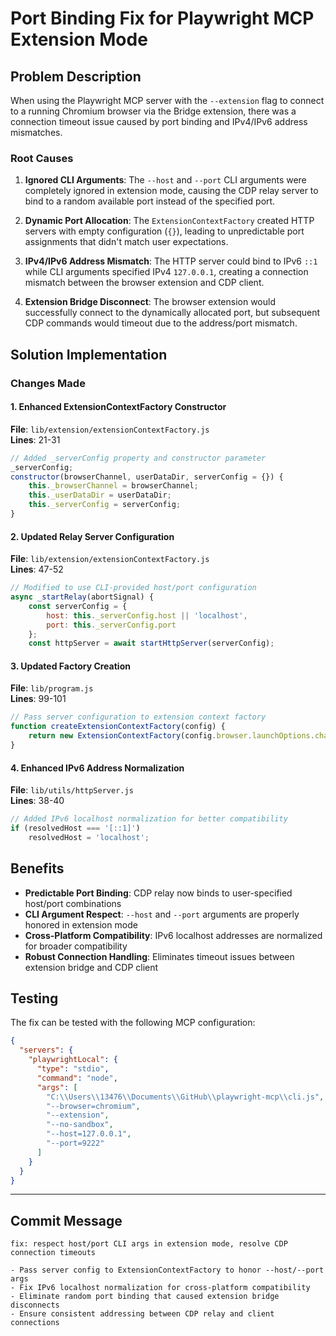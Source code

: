 # Port Binding Fix for Playwright MCP Extension Mode

## Problem Description

When using the Playwright MCP server with the `--extension` flag to connect to a running Chromium browser via the Bridge extension, there was a connection timeout issue caused by port binding and IPv4/IPv6 address mismatches.

### Root Causes

1. **Ignored CLI Arguments**: The `--host` and `--port` CLI arguments were completely ignored in extension mode, causing the CDP relay server to bind to a random available port instead of the specified port.

2. **Dynamic Port Allocation**: The `ExtensionContextFactory` created HTTP servers with empty configuration (`{}`), leading to unpredictable port assignments that didn't match user expectations.

3. **IPv4/IPv6 Address Mismatch**: The HTTP server could bind to IPv6 `::1` while CLI arguments specified IPv4 `127.0.0.1`, creating a connection mismatch between the browser extension and CDP client.

4. **Extension Bridge Disconnect**: The browser extension would successfully connect to the dynamically allocated port, but subsequent CDP commands would timeout due to the address/port mismatch.

## Solution Implementation

### Changes Made

#### 1. Enhanced ExtensionContextFactory Constructor
**File**: `lib/extension/extensionContextFactory.js`  
**Lines**: 21-31

```javascript
// Added _serverConfig property and constructor parameter
_serverConfig;
constructor(browserChannel, userDataDir, serverConfig = {}) {
    this._browserChannel = browserChannel;
    this._userDataDir = userDataDir;
    this._serverConfig = serverConfig;
}
```

#### 2. Updated Relay Server Configuration
**File**: `lib/extension/extensionContextFactory.js`  
**Lines**: 47-52

```javascript
// Modified to use CLI-provided host/port configuration
async _startRelay(abortSignal) {
    const serverConfig = {
        host: this._serverConfig.host || 'localhost',
        port: this._serverConfig.port
    };
    const httpServer = await startHttpServer(serverConfig);
```

#### 3. Updated Factory Creation
**File**: `lib/program.js`  
**Lines**: 99-101

```javascript
// Pass server configuration to extension context factory
function createExtensionContextFactory(config) {
    return new ExtensionContextFactory(config.browser.launchOptions.channel || 'chrome', config.browser.userDataDir, config.server);
}
```

#### 4. Enhanced IPv6 Address Normalization
**File**: `lib/utils/httpServer.js`  
**Lines**: 38-40

```javascript
// Added IPv6 localhost normalization for better compatibility
if (resolvedHost === '[::1]')
    resolvedHost = 'localhost';
```

## Benefits

- **Predictable Port Binding**: CDP relay now binds to user-specified host/port combinations
- **CLI Argument Respect**: `--host` and `--port` arguments are properly honored in extension mode
- **Cross-Platform Compatibility**: IPv6 localhost addresses are normalized for broader compatibility
- **Robust Connection Handling**: Eliminates timeout issues between extension bridge and CDP client

## Testing

The fix can be tested with the following MCP configuration:

```json
{
  "servers": {
    "playwrightLocal": {
      "type": "stdio",
      "command": "node", 
      "args": [
        "C:\\Users\\13476\\Documents\\GitHub\\playwright-mcp\\cli.js",
        "--browser=chromium",
        "--extension", 
        "--no-sandbox",
        "--host=127.0.0.1",
        "--port=9222"
      ]
    }
  }
}
```

---

## Commit Message

```
fix: respect host/port CLI args in extension mode, resolve CDP connection timeouts

- Pass server config to ExtensionContextFactory to honor --host/--port args
- Fix IPv6 localhost normalization for cross-platform compatibility  
- Eliminate random port binding that caused extension bridge disconnects
- Ensure consistent addressing between CDP relay and client connections
```